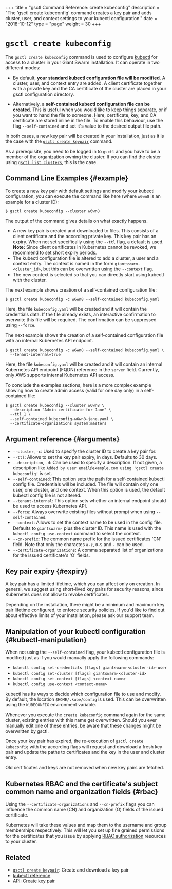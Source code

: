 +++
title = "gsctl Command Reference: create kubeconfig"
description = "The 'gsctl create kubeconfig' command creates a key pair and adds cluster, user, and context settings to your kubectl configuration."
date = "2018-10-12"
type = "page"
weight = 30
+++

# `gsctl create kubeconfig`

The `gsctl create kubeconfig` command is used to configure [kubectl](https://kubernetes.io/docs/reference/kubectl/overview/) for access to
a cluster in your Giant Swarm installation. It can operate in two different
modes:

- By default, **your standard kubectl configuration file will be modified**. A
  cluster, user, and context entry are added. A client certificate together
  with a private key and the CA certificate of the cluster are placed in
  your gsctl configuration directory.

- Alternatively, a **self-contained kubectl configuration file can be created**.
  This is useful when you would like to keep things separate, or if you want to
  hand the file to someone. Here, certificate, key, and CA certificate are
  stored inline in the file. To enable this behaviour, use the flag
  `--self-contained` and set it's value to the desired output file path.

In both cases, a new key pair will be created in your installation, just as it
is the case with the [`gsctl create keypair`](/reference/gsctl/create-keypair/) command.

As a prerequisite, you need to be logged in to `gsctl` and you have to be
a member of the organization owning the cluster. If you can find the cluster
using [`gsctl list clusters`](/reference/gsctl/list-clusters/), this is the case.

## Command Line Examples {#example}

To create a new key pair with default settings and modify your kubectl
configuration, you can execute the command like here (where `w6wn8` is
an example for a cluster ID):

```nohighlight
$ gsctl create kubeconfig --cluster w6wn8
```

The output of the command gives details on what exactly happens.

- A new key pair is created and downloaded to files. This consists of a client
  certificate and the according private key. This key pair has an expiry. When
  not set specifically using the `--ttl` flag, a default is used. **Note:**
  Since client certificates in Kubernetes cannot be revoked, we recommend to
  set short expiry periods.
- The kubectl configuration file is altered to add a cluster, a user and a
  context entry. The context is named in the form `giantswarm-<cluster_id>`,
  but this can be overwritten using the `--context` flag.
- The new context is selected so that you can directly start using kubectl
  with the cluster.

The next example shows creation of a self-contained configuration file:

```nohighlight
$ gsctl create kubeconfig -c w6wn8 --self-contained kubeconfig.yaml
```

Here, the file `kubeconfig.yaml` will be created and it will contain the
credentials data. If the file already exists, an interactive confirmation to
overwrite this file will be required. The confirmation can be suppressed using
`--force`.

The next example shows the creation of a self-contained configuration file with
an internal Kubernetes API endpoint.


```nohighlight
$ gsctl create kubeconfig -c w6wn8 --self-contained kubeconfig.yaml \
  --tenant-internal=true
```

Here, the file `kubeconfig.yaml` will be created and it will contain an internal
Kubernetes API endpoint (FQDN) reference in the `server` field. Currently, only AWS supports
internal Kubernetes API access.

To conclude the examples sections, here is a more complex example showing how
to create admin access (valid for one day only) in a self-contained file:

```nohighlight
$ gsctl create kubeconfig --cluster w6wn8 \
  --description "Admin certificate for Jane" \
  --ttl 1 \
  --self-contained kubeconfig-w6wn8-jane.yaml \
  --certificate-organizations system:masters
```

## Argument reference {#arguments}

- `--cluster`, `-c`: Used to specify the cluster ID to create a key pair for.
- `--ttl`: Allows to set the key pair expiry, in days. Defaults to 30 days.
- `--description`, `-d`: Can be used to specify a description. If not given, a
  description like `Added by user email@example.com using 'gsctl create
  kubeconfig'` is set.
- `--self-contained`: This option sets the path for a self-contained kubectl
  config file. Credentials will be included. The file will contain only one
  user, one cluster, and one context. When this option is used, the default
  kubectl config file is not altered.
- `--tenant-internal`: This option sets whether an internal endpoint should be used
  to access Kubernetes API.
- `--force`: Always overwrite existing files without prompt when using `--self-contained`.
- `--context`: Allows to set the context name to be used in the config file.
  Defaults to `giantswarm-` plus the cluster ID. This name is used with the
  `kubectl config use-context` command to select the context.
- `--cn-prefix`: The common name prefix for the issued certificates 'CN' field.
  Note that only the charactes `a-z`, `0-9` and `-` can be used.
- `--certificate-organizations`: A comma separated list of organizations for the
  issued certificate's 'O' fields.

## Key pair expiry {#expiry}

A key pair has a limited lifetime, which you can affect only on creation. In
general, we suggest using short-lived key pairs for security reasons, since
Kubernetes does not allow to revoke certificates.

Depending on the installation, there might be a minimum and maximum key pair
lifetime configured, to enforce security policies. If you'd like to find out
about effective limits of your installation, please ask our support team.

## Manipulation of your kubectl configuration {#kubectl-manipulation}

When not using the `--self-contained` flag, your kubectl configuration file is
modified just as if you would manually apply the following commands:

- `kubectl config set-credentials [flags] giantswarm-<cluster-id>-user`
- `kubectl config set-cluster [flags] giantswarm-<cluster-id>`
- `kubectl config set-context [flags] <context-name>`
- `kubectl config use-context <context-name>`

kubectl has its ways to decide which configuration file to use and modify. By
default, the location `$HOME/.kube/config` is used. This can be overwritten
using the `KUBECONFIG` environment variable.

Whenever you execute the `create kubeconfig` command again for the same cluster,
existing entries with this name get overwritten. Should you ever manually edit
one of these entries, be aware that these changes might be overwritten by gsctl.

Once your key pair has expired, the re-execution of `gsctl create kubeconfig`
with the according flags will request and download a fresh key pair and update
the paths to certificates and the key in the user and cluster entry.

Old certificates and keys are not removed when new key pairs are fetched.

## Kubernetes RBAC and the certificate's subject common name and organization fields {#rbac}

Using the `--certificate-organizations` and `--cn-prefix` flags you can
influence the common name (CN) and organization (O) fields of the issued
certificate.

Kubernetes will take these values and map them to the username and group
memberships respectively. This will let you set up fine grained permissions for
the certificates that you issue by applying
[RBAC authorization](https://kubernetes.io/docs/admin/authorization/rbac/)
resources to your cluster.

## Related

- [`gsctl create keypair`](/reference/gsctl/create-keypair/): Create and download a key pair
- [kubectl reference](https://kubernetes.io/docs/user-guide/kubectl-overview/)
- [API: Create key pair](/api/#operation/addKeyPair)
